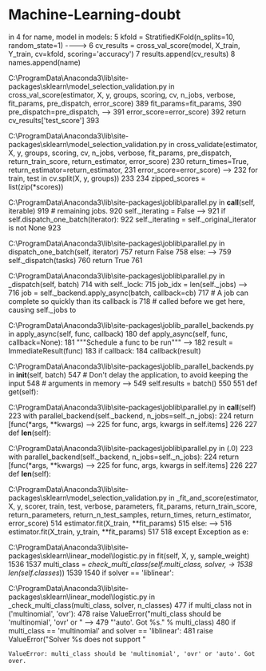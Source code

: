 # Machine-Learning-doubt

<ipython-input-15-212f475bc454> in <module>
      4 for name, model in models:
      5     kfold = StratifiedKFold(n_splits=10, random_state=1)
----> 6     cv_results = cross_val_score(model, X_train, Y_train, cv=kfold, scoring='accuracy')
      7     results.append(cv_results)
      8     names.append(name)

C:\ProgramData\Anaconda3\lib\site-packages\sklearn\model_selection\_validation.py in cross_val_score(estimator, X, y, groups, scoring, cv, n_jobs, verbose, fit_params, pre_dispatch, error_score)
    389                                 fit_params=fit_params,
    390                                 pre_dispatch=pre_dispatch,
--> 391                                 error_score=error_score)
    392     return cv_results['test_score']
    393 

C:\ProgramData\Anaconda3\lib\site-packages\sklearn\model_selection\_validation.py in cross_validate(estimator, X, y, groups, scoring, cv, n_jobs, verbose, fit_params, pre_dispatch, return_train_score, return_estimator, error_score)
    230             return_times=True, return_estimator=return_estimator,
    231             error_score=error_score)
--> 232         for train, test in cv.split(X, y, groups))
    233 
    234     zipped_scores = list(zip(*scores))

C:\ProgramData\Anaconda3\lib\site-packages\joblib\parallel.py in __call__(self, iterable)
    919             # remaining jobs.
    920             self._iterating = False
--> 921             if self.dispatch_one_batch(iterator):
    922                 self._iterating = self._original_iterator is not None
    923 

C:\ProgramData\Anaconda3\lib\site-packages\joblib\parallel.py in dispatch_one_batch(self, iterator)
    757                 return False
    758             else:
--> 759                 self._dispatch(tasks)
    760                 return True
    761 

C:\ProgramData\Anaconda3\lib\site-packages\joblib\parallel.py in _dispatch(self, batch)
    714         with self._lock:
    715             job_idx = len(self._jobs)
--> 716             job = self._backend.apply_async(batch, callback=cb)
    717             # A job can complete so quickly than its callback is
    718             # called before we get here, causing self._jobs to

C:\ProgramData\Anaconda3\lib\site-packages\joblib\_parallel_backends.py in apply_async(self, func, callback)
    180     def apply_async(self, func, callback=None):
    181         """Schedule a func to be run"""
--> 182         result = ImmediateResult(func)
    183         if callback:
    184             callback(result)

C:\ProgramData\Anaconda3\lib\site-packages\joblib\_parallel_backends.py in __init__(self, batch)
    547         # Don't delay the application, to avoid keeping the input
    548         # arguments in memory
--> 549         self.results = batch()
    550 
    551     def get(self):

C:\ProgramData\Anaconda3\lib\site-packages\joblib\parallel.py in __call__(self)
    223         with parallel_backend(self._backend, n_jobs=self._n_jobs):
    224             return [func(*args, **kwargs)
--> 225                     for func, args, kwargs in self.items]
    226 
    227     def __len__(self):

C:\ProgramData\Anaconda3\lib\site-packages\joblib\parallel.py in <listcomp>(.0)
    223         with parallel_backend(self._backend, n_jobs=self._n_jobs):
    224             return [func(*args, **kwargs)
--> 225                     for func, args, kwargs in self.items]
    226 
    227     def __len__(self):

C:\ProgramData\Anaconda3\lib\site-packages\sklearn\model_selection\_validation.py in _fit_and_score(estimator, X, y, scorer, train, test, verbose, parameters, fit_params, return_train_score, return_parameters, return_n_test_samples, return_times, return_estimator, error_score)
    514             estimator.fit(X_train, **fit_params)
    515         else:
--> 516             estimator.fit(X_train, y_train, **fit_params)
    517 
    518     except Exception as e:

C:\ProgramData\Anaconda3\lib\site-packages\sklearn\linear_model\logistic.py in fit(self, X, y, sample_weight)
   1536 
   1537         multi_class = _check_multi_class(self.multi_class, solver,
-> 1538                                          len(self.classes_))
   1539 
   1540         if solver == 'liblinear':

C:\ProgramData\Anaconda3\lib\site-packages\sklearn\linear_model\logistic.py in _check_multi_class(multi_class, solver, n_classes)
    477     if multi_class not in ('multinomial', 'ovr'):
    478         raise ValueError("multi_class should be 'multinomial', 'ovr' or "
--> 479                          "'auto'. Got %s." % multi_class)
    480     if multi_class == 'multinomial' and solver == 'liblinear':
    481         raise ValueError("Solver %s does not support "
    
    ValueError: multi_class should be 'multinomial', 'ovr' or 'auto'. Got over.
